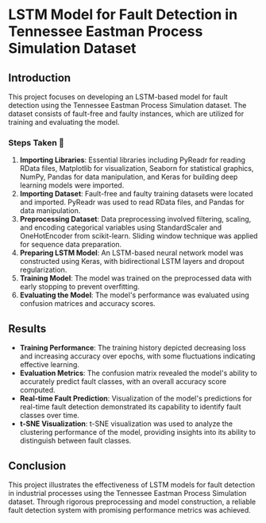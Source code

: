 # LSTM Model for Fault Detection in Tennessee Eastman Process Simulation Dataset

## Introduction
This project focuses on developing an LSTM-based model for fault detection using the Tennessee Eastman Process Simulation dataset. The dataset consists of fault-free and faulty instances, which are utilized for training and evaluating the model.

### Steps Taken 🚀
1. **Importing Libraries**: Essential libraries including PyReadr for reading RData files, Matplotlib for visualization, Seaborn for statistical graphics, NumPy, Pandas for data manipulation, and Keras for building deep learning models were imported.
2. **Importing Dataset**: Fault-free and faulty training datasets were located and imported. PyReadr was used to read RData files, and Pandas for data manipulation.
3. **Preprocessing Dataset**: Data preprocessing involved filtering, scaling, and encoding categorical variables using StandardScaler and OneHotEncoder from scikit-learn. Sliding window technique was applied for sequence data preparation.
4. **Preparing LSTM Model**: An LSTM-based neural network model was constructed using Keras, with bidirectional LSTM layers and dropout regularization.
5. **Training Model**: The model was trained on the preprocessed data with early stopping to prevent overfitting.
6. **Evaluating the Model**: The model's performance was evaluated using confusion matrices and accuracy scores.

## Results
- **Training Performance**: The training history depicted decreasing loss and increasing accuracy over epochs, with some fluctuations indicating effective learning.
- **Evaluation Metrics**: The confusion matrix revealed the model's ability to accurately predict fault classes, with an overall accuracy score computed.
- **Real-time Fault Prediction**: Visualization of the model's predictions for real-time fault detection demonstrated its capability to identify fault classes over time.
- **t-SNE Visualization**: t-SNE visualization was used to analyze the clustering performance of the model, providing insights into its ability to distinguish between fault classes.

## Conclusion
This project illustrates the effectiveness of LSTM models for fault detection in industrial processes using the Tennessee Eastman Process Simulation dataset. Through rigorous preprocessing and model construction, a reliable fault detection system with promising performance metrics was achieved.
